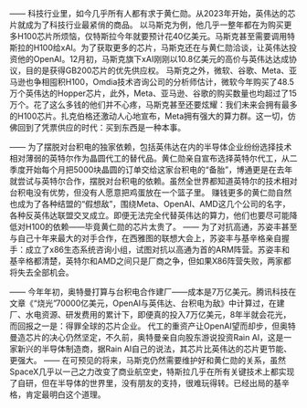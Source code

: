 ——
科技行业里，如今几乎所有人都有求于黄仁勋。从2023年开始，英伟达的芯片就成为了科技行业最紧俏的商品。
以马斯克为例，他几乎一整年都在为购买更多H100芯片所烦恼，仅特斯拉今年就要预计花40亿美元。马斯克甚至需要调用特斯拉的H100给xAI。为了获取更多的芯片，马斯克还在与黄仁勋洽谈，让英伟达投资他的OpenAI。12月初，马斯克旗下xAI刚刚以10.8亿美元的高价与英伟达达成协议，目的是获得GB200芯片的优先供应权。
马斯克之外，微软、谷歌、Meta、亚马逊也争相囤积H100，Omdia技术咨询公司的分析师估计，微软今年购买了48.5万个英伟达的Hopper芯片，此外，Meta、亚马逊、谷歌的购买数量也均超过了15万个。花了这么多钱的他们并不心疼，马斯克甚至还要炫耀：我们未来会拥有最多的H100芯片。扎克伯格还激动人心地宣布，Meta拥有强大的算力群。这一切，仿佛回到了凭票供应的时代：买到东西是一种本事。

——
为了摆脱对台积电的独家依赖，包括英伟达在内的半导体企业纷纷选择技术相对薄弱的英特尔作为晶圆代工的替代品。黄仁勋亲自宣布选择英特尔代工，从二季度开始每个月把5000块晶圆的订单交给这家台积电的“备胎”，博通更是在去年就尝试与英特尔合作，摆脱对台积电的依赖。虽然全世界都知道英特尔的技术相对台积电没有优势，但没有人愿意把鸡蛋放在一个篮子里。
赚钱更多的黄仁勋自然也成为了各种结盟的“假想敌”，围绕Meta、OpenAI、AMD这几个公司的名字，各种反英伟达联盟交叉成立。即便无法完全代替英伟达的算力，他们也要尽可能降低对H100的依赖——毕竟黄仁勋的芯片太贵了。
——
为了对抗高通，苏姿丰甚至与自己十年来最大的对手合作，在西雅图的联想大会上，苏姿丰与基辛格亲自握手：成立了x86生态系统咨询小组，试图对抗以高通为首的ARM阵营。苏姿丰和基辛格都清楚，英特尔和AMD之间只是厂商之争，但如果X86阵营失败，两家都将失去全部机会。

——
今年年初，奥特曼打算与台积电合作建厂——成本是7万亿美元。腾讯科技在文章《“烧光”70000亿美元，OpenAI与英伟达、台积电为敌》中计算过，在建厂、水电资源、研发费用的累计下，即便真的投入7万亿美元，8年半就会花光，而回报之一是：得罪全球的芯片企业。
代工的重资产让OpenAI望而却步，但奥特曼造芯片的决心仍然坚定，不久前，奥特曼亲自向股东游说投资Rain AI，这是一家新兴的半导体制造商，据Rain AI自己的说法，其芯片比英伟达的芯片更节能、更强大。
——
在可预见的将来，马斯克仍然需要维护好和黄仁勋的关系，虽然SpaceX几乎以一己之力改变了商业航空史，特斯拉几乎在所有关键技术上都实现了自研，但在半导体的世界里，没有朋友的支持，很难玩得转。已经出局的基辛格，肯定最明白这个道理。